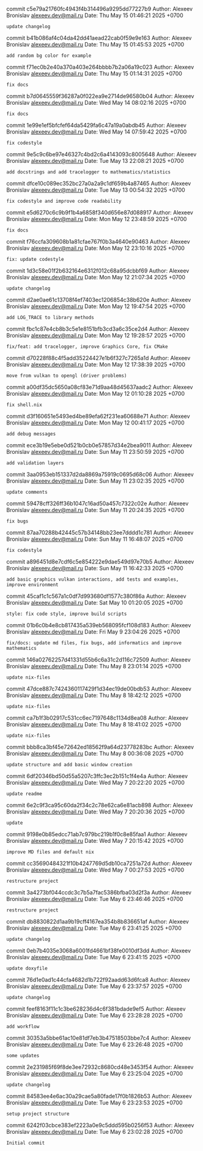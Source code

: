 commit c5e79a21760fc4943f4b314496a9295dd77227b9
Author: Alexeev Bronislav <alexeev.dev@mail.ru>
Date:   Thu May 15 01:46:21 2025 +0700

    update changelog

commit b41b086af4c04da42dd41aead22cab0f59e9e163
Author: Alexeev Bronislav <alexeev.dev@mail.ru>
Date:   Thu May 15 01:45:53 2025 +0700

    add random bg color for example

commit f71ec0b2e40a370a403e264bbbb7b2a06a19c023
Author: Alexeev Bronislav <alexeev.dev@mail.ru>
Date:   Thu May 15 01:14:31 2025 +0700

    fix docs

commit b7d0645559f36287a0f022ea9e2714de96580b04
Author: Alexeev Bronislav <alexeev.dev@mail.ru>
Date:   Wed May 14 08:02:16 2025 +0700

    fix docs

commit 1e99e1ef5bfcfef64da5429fa6c47a19a0abdb45
Author: Alexeev Bronislav <alexeev.dev@mail.ru>
Date:   Wed May 14 07:59:42 2025 +0700

    fix codestyle

commit 9e5c9c6be97e46327c4bd2c6a4143093c8005648
Author: Alexeev Bronislav <alexeev.dev@mail.ru>
Date:   Tue May 13 22:08:21 2025 +0700

    add docstrings and add tracelogger to mathematics/statistics

commit dfce10c089ec352bc27a0a2a9c1df659b4a87465
Author: Alexeev Bronislav <alexeev.dev@mail.ru>
Date:   Tue May 13 00:54:32 2025 +0700

    fix codestyle and improve code readability

commit e5d6270c6c9b9f1b4a6858f340d656e87d088917
Author: Alexeev Bronislav <alexeev.dev@mail.ru>
Date:   Mon May 12 23:48:59 2025 +0700

    fix docs

commit f76ccfa309608b1a81cfae767f0b3a4640e90463
Author: Alexeev Bronislav <alexeev.dev@mail.ru>
Date:   Mon May 12 23:10:16 2025 +0700

    fix: update codestyle

commit 1d3c58e01f2b632164e6312f012c68a95dcbbf69
Author: Alexeev Bronislav <alexeev.dev@mail.ru>
Date:   Mon May 12 21:07:34 2025 +0700

    update changelog

commit d2ae0ae61c13708f4ef7403ec1206854c38b620e
Author: Alexeev Bronislav <alexeev.dev@mail.ru>
Date:   Mon May 12 19:47:54 2025 +0700

    add LOG_TRACE to library methods

commit fbc1c87e4cb8b3c5e1e8151bfb3cd3a6c35ce2d4
Author: Alexeev Bronislav <alexeev.dev@mail.ru>
Date:   Mon May 12 19:28:57 2025 +0700

    fix/feat: add tracelogger, improve Graphics Core, fix CMake

commit d70228f88c4f5add35224427e1b6f327c7265a1d
Author: Alexeev Bronislav <alexeev.dev@mail.ru>
Date:   Mon May 12 17:38:39 2025 +0700

    move from vulkan to opengl (driver problems)

commit a00df35dc5650a08cf83e71d9aa48d45637aadc2
Author: Alexeev Bronislav <alexeev.dev@mail.ru>
Date:   Mon May 12 01:10:28 2025 +0700

    fix shell.nix

commit d3f160651e5493ed4be89efa62f231ea60688e71
Author: Alexeev Bronislav <alexeev.dev@mail.ru>
Date:   Mon May 12 00:41:17 2025 +0700

    add debug messages

commit ece3b19e5ebe0d521b0cb0e57857d34e2bea9011
Author: Alexeev Bronislav <alexeev.dev@mail.ru>
Date:   Sun May 11 23:50:59 2025 +0700

    add validation layers

commit 3aa0953eb151337d2da8869a75919c0695d68c06
Author: Alexeev Bronislav <alexeev.dev@mail.ru>
Date:   Sun May 11 23:02:35 2025 +0700

    update comments

commit 59478cff326ff36b1047c16ad50a457c7322c02e
Author: Alexeev Bronislav <alexeev.dev@mail.ru>
Date:   Sun May 11 20:24:35 2025 +0700

    fix bugs

commit 87aa70288b42445c57b34148bb23ee7dddd1c781
Author: Alexeev Bronislav <alexeev.dev@mail.ru>
Date:   Sun May 11 16:48:07 2025 +0700

    fix codestyle

commit a896451d8e7cdf6c5e854222e9dae549d97e70b5
Author: Alexeev Bronislav <alexeev.dev@mail.ru>
Date:   Sun May 11 16:42:33 2025 +0700

    add basic graphics vulkan interactions, add tests and examples, improve environment

commit 45caf1c1c567a1c0df7d993680df1577c380f86a
Author: Alexeev Bronislav <alexeev.dev@mail.ru>
Date:   Sat May 10 01:20:05 2025 +0700

    style: fix code style, improve build scripts

commit 01b6c0b4e8cb817435a539eb568095fcf108d183
Author: Alexeev Bronislav <alexeev.dev@mail.ru>
Date:   Fri May 9 23:04:26 2025 +0700

    fix/docs: update md files, fix bugs, add informatics and improve mathematics

commit 146a02762257d41331d55b6c6a31c2d116c72509
Author: Alexeev Bronislav <alexeev.dev@mail.ru>
Date:   Thu May 8 23:01:14 2025 +0700

    update nix-files

commit 47dce887c7424360117429f1d34ec19de00bdb53
Author: Alexeev Bronislav <alexeev.dev@mail.ru>
Date:   Thu May 8 18:42:12 2025 +0700

    update nix-files

commit ca7b1f3b02917c531cc6ec7197648c1134d8ea08
Author: Alexeev Bronislav <alexeev.dev@mail.ru>
Date:   Thu May 8 18:41:02 2025 +0700

    update nix-files

commit bbb8ca3bf45e72642ed18562f9a64d23778283bc
Author: Alexeev Bronislav <alexeev.dev@mail.ru>
Date:   Thu May 8 00:36:08 2025 +0700

    update structure and add basic window creation

commit 6df20346bd50d55a5207c3ffc3ec2b151c1f4e4a
Author: Alexeev Bronislav <alexeev.dev@mail.ru>
Date:   Wed May 7 20:22:20 2025 +0700

    update readme

commit 6e2c9f3ca95c60da2f34c2c78e62ca6e81acb898
Author: Alexeev Bronislav <alexeev.dev@mail.ru>
Date:   Wed May 7 20:20:36 2025 +0700

    update

commit 9198e0b85edcc71ab7c979bc219b1f0c8e85faa1
Author: Alexeev Bronislav <alexeev.dev@mail.ru>
Date:   Wed May 7 20:15:42 2025 +0700

    improve MD files and default nix

commit cc35690484321f10b4247769d5db10ca7251a72d
Author: Alexeev Bronislav <alexeev.dev@mail.ru>
Date:   Wed May 7 00:27:53 2025 +0700

    restructure project

commit 3a4273bf044ccdc3c7b5a7fac5386bfba03d2f3a
Author: Alexeev Bronislav <alexeev.dev@mail.ru>
Date:   Tue May 6 23:46:46 2025 +0700

    restructure project

commit db8830822d1aa9b19cff4167ea354b8b836651af
Author: Alexeev Bronislav <alexeev.dev@mail.ru>
Date:   Tue May 6 23:41:25 2025 +0700

    update changelog

commit 0eb7b4035e3068a6001fd4661bf38fe0010df3dd
Author: Alexeev Bronislav <alexeev.dev@mail.ru>
Date:   Tue May 6 23:41:15 2025 +0700

    update doxyfile

commit 76d1e0ad1c44cfa4682d1b722f92aadd63d6fca8
Author: Alexeev Bronislav <alexeev.dev@mail.ru>
Date:   Tue May 6 23:37:57 2025 +0700

    update changelog

commit feef8163f11c1c3be628236d4c6f381bdade9ef5
Author: Alexeev Bronislav <alexeev.dev@mail.ru>
Date:   Tue May 6 23:28:28 2025 +0700

    add workflow

commit 30353a5bbe61ac10e81df7eb3b47518503bbe7c4
Author: Alexeev Bronislav <alexeev.dev@mail.ru>
Date:   Tue May 6 23:26:48 2025 +0700

    some updates

commit 2e231985f69f8de3ee72932c8680cd48e3453f54
Author: Alexeev Bronislav <alexeev.dev@mail.ru>
Date:   Tue May 6 23:25:04 2025 +0700

    update changelog

commit 84583ee4e6ac30a29cae5a80fade17f0b1826b53
Author: Alexeev Bronislav <alexeev.dev@mail.ru>
Date:   Tue May 6 23:23:53 2025 +0700

    setup project structure

commit 6242f03cbce383ef2223a0e9c5ddd595b0256f53
Author: Alexeev Bronislav <alexeev.dev@mail.ru>
Date:   Tue May 6 23:02:28 2025 +0700

    Initial commit
